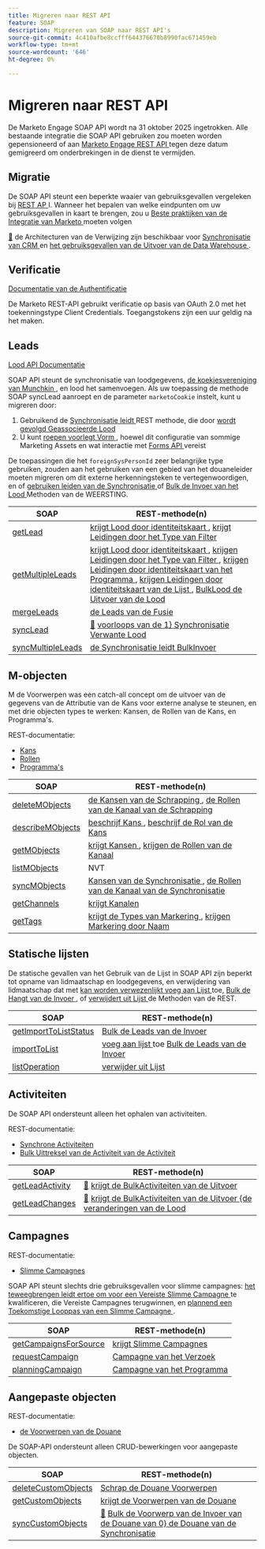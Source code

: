 ```yaml
---
title: Migreren naar REST API
feature: SOAP
description: Migreren van SOAP naar REST API's
source-git-commit: 4c410afbe8ccfff644376670b8990fac671459eb
workflow-type: tm+mt
source-wordcount: '646'
ht-degree: 0%

---
```



# Migreren naar REST API

De Marketo Engage SOAP API wordt na 31 oktober 2025 ingetrokken. Alle bestaande integratie die SOAP API gebruiken zou moeten worden gepensioneerd of aan [ Marketo Engage REST API ](https://experienceleague.adobe.com/en/docs/marketo-developer/marketo/rest/rest-api) tegen deze datum gemigreerd om onderbrekingen in de dienst te vermijden.

## Migratie

De SOAP API steunt een beperkte waaier van gebruiksgevallen vergeleken bij [ REST AP ](https://experienceleague.adobe.com/en/docs/marketo-developer/marketo/rest/rest-api) I. Wanneer het bepalen van welke eindpunten om uw gebruiksgevallen in kaart te brengen, zou u [ Beste praktijken van de Integratie van Marketo ](https://experienceleague.adobe.com/en/docs/marketo-developer/marketo/rest/marketo-integration-best-practices) moeten volgen

[&#128279;](https://experienceleague.adobe.com/en/docs/marketo-developer/marketo/rest/reference-architectures) de Architecturen van de Verwijzing  zijn beschikbaar voor [ Synchronisatie van CRM ](https://experienceleague.adobe.com/docs/marketo-developer/assets/sync-architecture-whitepaper.pdf?lang=en) en [ het gebruiksgevallen van de Uitvoer van de Data Warehouse ](https://experienceleague.adobe.com/docs/marketo-developer/assets/reference_architecture.pdf?lang=en).

## Verificatie

[ Documentatie van de Authentificatie ](https://experienceleague.adobe.com/en/docs/marketo-developer/marketo/rest/authentication)

De Marketo REST-API gebruikt verificatie op basis van OAuth 2.0 met het toekenningstype Client Credentials. Toegangstokens zijn een uur geldig na het maken.

## Leads

[ Lood API Documentatie ](https://experienceleague.adobe.com/en/docs/marketo-developer/marketo/rest/lead-database/leads)

SOAP API steunt de synchronisatie van loodgegevens, [ de koekjesvereniging van Munchkin ](https://experienceleague.adobe.com/en/docs/marketo-developer/marketo/javascriptapi/leadtracking/lead-tracking), en lood het samenvoegen. Als uw toepassing de methode SOAP syncLead aanroept en de parameter `marketoCookie` instelt, kunt u migreren door:

1. Gebruikend de [ Synchronisatie leidt ](https://developer.adobe.com/marketo-apis/api/mapi/#operation/syncLeadUsingPOST) REST methode, die door [ wordt gevolgd Geassocieerde Lood ](https://developer.adobe.com/marketo-apis/api/mapi/#operation/associateLeadUsingPOST)
2. U kunt [ roepen voorlegt Vorm ](https://experienceleague.adobe.com/en/docs/marketo-developer/marketo/rest/lead-database/leads&quot;%20\l%20&quot;submit-form), hoewel dit configuratie van sommige Marketing Assets en wat interactie met [ Forms API ](https://experienceleague.adobe.com/en/docs/marketo-developer/marketo/rest/assets/forms) vereist

De toepassingen die het `foreignSysPersonId` zeer belangrijke type gebruiken, zouden aan het gebruiken van een gebied van het douaneleider moeten migreren om dit externe herkenningsteken te vertegenwoordigen, en of [ gebruiken leiden van de Synchronisatie ](https://experienceleague.adobe.com/en/docs/marketo-developer/marketo/rest/lead-database/leads#create-and-update) of [ Bulk de Invoer van het Lood ](https://experienceleague.adobe.com/en/docs/marketo-developer/marketo/rest/bulk-import/bulk-lead-import) Methoden van de WEERSTING.

| SOAP | REST-methode(n) |
| --- | --- |
| [ getLead ](https://experienceleague.adobe.com/en/docs/marketo-developer/marketo/soap/leads/getlead) | [ krijgt Lood door identiteitskaart ](https://developer.adobe.com/marketo-apis/api/mapi/#operation/getLeadByIdUsingGET), [ krijgt Leidingen door het Type van Filter ](https://developer.adobe.com/marketo-apis/api/mapi/#operation/getLeadsByFilterUsingGET) |
| [ getMultipleLeads ](https://experienceleague.adobe.com/en/docs/marketo-developer/marketo/soap/leads/getmultipleleads) | [ krijgt Lood door identiteitskaart ](https://developer.adobe.com/marketo-apis/api/mapi/#operation/getLeadByIdUsingGET), [ krijgen Leidingen door het Type van Filter ](https://developer.adobe.com/marketo-apis/api/mapi/#operation/getLeadsByFilterUsingGET), [ krijgen Leidingen door identiteitskaart van het Programma ](https://developer.adobe.com/marketo-apis/api/mapi/#operation/getLeadsByProgramIdUsingGET), [ krijgen Leidingen door identiteitskaart van de Lijst ](https://developer.adobe.com/marketo-apis/api/mapi/#operation/getLeadsByListIdUsingGET), [ BulkLood de Uitvoer van de Lood ](https://developer.adobe.com/marketo-apis/api/mapi/#tag/Bulk-Export-Leads) |
| [ mergeLeads ](https://experienceleague.adobe.com/en/docs/marketo-developer/marketo/soap/leads/mergeleads) | [ de Leads van de Fusie ](https://developer.adobe.com/marketo-apis/api/mapi/#operation/mergeLeadsUsingPOST) |
| [ syncLead ](https://experienceleague.adobe.com/en/docs/marketo-developer/marketo/soap/leads/synclead) | [&#128279;](https://developer.adobe.com/marketo-apis/api/mapi/#operation/syncLeadUsingPOST) [ voorloops van de 1&rbrace; Synchronisatie ](https://developer.adobe.com/marketo-apis/api/mapi/#operation/SubmitFormUsingPOST) [ Verwante Lood ](https://developer.adobe.com/marketo-apis/api/mapi/#operation/associateLeadUsingPOST) |
| [ syncMultipleLeads ](https://experienceleague.adobe.com/en/docs/marketo-developer/marketo/soap/leads/syncmultipleleads) | [ de Synchronisatie leidt ](https://developer.adobe.com/marketo-apis/api/mapi/#operation/syncLeadUsingPOST) [ BulkInvoer ](https://developer.adobe.com/marketo-apis/api/mapi/#tag/Bulk-Import-Leads) |

## M-objecten

M de Voorwerpen was een catch-all concept om de uitvoer van de gegevens van de Attributie van de Kans voor externe analyse te steunen, en met drie objecten types te werken: Kansen, de Rollen van de Kans, en Programma&#39;s.

REST-documentatie:

- [ Kans ](https://experienceleague.adobe.com/en/docs/marketo-developer/marketo/rest/lead-database/opportunities)
- [ Rollen ](https://experienceleague.adobe.com/en/docs/marketo-developer/marketo/rest/lead-database/opportunity-roles)
- [ Programma&#39;s ](https://experienceleague.adobe.com/en/docs/marketo-developer/marketo/rest/assets/programs)

| SOAP | REST-methode(n) |
| --- | --- |
| [ deleteMObjects ](https://experienceleague.adobe.com/en/docs/marketo-developer/marketo/soap/marketo-objects/deletemobjects) | [ de Kansen van de Schrapping ](https://developer.adobe.com/marketo-apis/api/mapi/#operation/deleteOpportunitiesUsingPOST), [ de Rollen van de Kanaal van de Schrapping ](https://developer.adobe.com/marketo-apis/api/mapi/#operation/deleteOpportunityRolesUsingPOST) |
| [ describeMObjects ](https://experienceleague.adobe.com/en/docs/marketo-developer/marketo/soap/marketo-objects/describemobject) | [ beschrijf Kans ](https://developer.adobe.com/marketo-apis/api/mapi/#operation/describeUsingGET_4), [ beschrijf de Rol van de Kans ](https://developer.adobe.com/marketo-apis/api/mapi/#operation/describeOpportunityRoleUsingGET) |
| [ getMObjects ](https://experienceleague.adobe.com/en/docs/marketo-developer/marketo/soap/marketo-objects/getmobjects) | [ krijgt Kansen ](https://developer.adobe.com/marketo-apis/api/mapi/#operation/getOpportunitiesUsingGET), [ krijgen de Rollen van de Kanaal ](https://developer.adobe.com/marketo-apis/api/mapi/#operation/describeOpportunityRoleUsingGET) |
| [ listMObjects ](https://experienceleague.adobe.com/en/docs/marketo-developer/marketo/soap/marketo-objects/listmobjects) | NVT |
| [ syncMObjects ](https://experienceleague.adobe.com/en/docs/marketo-developer/marketo/soap/marketo-objects/syncmobjects) | [ Kansen van de Synchronisatie ](https://developer.adobe.com/marketo-apis/api/mapi/#operation/syncOpportunitiesUsingPOST), [ de Rollen van de Kanaal van de Synchronisatie ](https://developer.adobe.com/marketo-apis/api/mapi/#operation/syncOpportunityRolesUsingPOST) |
| [ getChannels ](https://experienceleague.adobe.com/en/docs/marketo-developer/marketo/soap/programs/getchannels) | [ krijgt Kanalen ](https://developer.adobe.com/marketo-apis/api/asset/#operation/getAllChannelsUsingGET) |
| [ getTags ](https://experienceleague.adobe.com/en/docs/marketo-developer/marketo/soap/programs/gettags) | [ krijgt de Types van Markering ](https://developer.adobe.com/marketo-apis/api/asset/#operation/getTagTypesUsingGET), [ krijgen Markering door Naam ](https://developer.adobe.com/marketo-apis/api/asset/#operation/getTagByNameUsingGET) |

## Statische lijsten

De statische gevallen van het Gebruik van de Lijst in SOAP API zijn beperkt tot opname van lidmaatschap en loodgegevens, en verwijdering van lidmaatschap dat met [ kan worden verwezenlijkt voeg aan Lijst ](https://developer.adobe.com/marketo-apis/api/mapi/#operation/addLeadsToListUsingPOST) toe, [ Bulk de Hangt van de Invoer ](https://experienceleague.adobe.com/en/docs/marketo-developer/marketo/rest/bulk-import/bulk-lead-import), of [ verwijdert uit Lijst ](https://developer.adobe.com/marketo-apis/api/mapi/#operation/removeLeadsFromListUsingDELETE) de Methoden van de REST.

| SOAP | REST-methode(n) |
| --- | --- |
| [ getImportToListStatus ](https://experienceleague.adobe.com/en/docs/marketo-developer/marketo/soap/static-lists/getimporttoliststatus) | [ Bulk de Leads van de Invoer ](https://developer.adobe.com/marketo-apis/api/mapi/#tag/Bulk-Import-Leads) |
| [ importToList ](https://experienceleague.adobe.com/en/docs/marketo-developer/marketo/soap/static-lists/importtolist) | [ voeg aan lijst ](https://developer.adobe.com/marketo-apis/api/mapi/#operation/addLeadsToListUsingPOST) toe [ Bulk de Leads van de Invoer ](https://developer.adobe.com/marketo-apis/api/mapi/#tag/Bulk-Import-Leads) |
| [ listOperation ](https://experienceleague.adobe.com/en/docs/marketo-developer/marketo/soap/static-lists/listoperation) | [ verwijder uit Lijst ](https://developer.adobe.com/marketo-apis/api/mapi/#operation/removeLeadsFromListUsingDELETE) |

## Activiteiten

De SOAP API ondersteunt alleen het ophalen van activiteiten.

REST-documentatie:

- [ Synchrone Activiteiten ](https://experienceleague.adobe.com/en/docs/marketo-developer/marketo/rest/lead-database/activities)
- [ Bulk Uittreksel van de Activiteit van de Activiteit ](https://experienceleague.adobe.com/en/docs/marketo-developer/marketo/rest/bulk-extract/bulk-activity-extract)

| SOAP | REST-methode(n) |
| --- | --- |
| [ getLeadActivity ](https://experienceleague.adobe.com/en/docs/marketo-developer/marketo/soap/activities/getleadactivity) | [&#128279;](https://developer.adobe.com/marketo-apis/api/mapi/#tag/Bulk-Export-Activities) [ krijgt de BulkActiviteiten van de Uitvoer ](https://developer.adobe.com/marketo-apis/api/mapi/#operation/getLeadActivitiesUsingGET) |
| [ getLeadChanges ](https://experienceleague.adobe.com/en/docs/marketo-developer/marketo/soap/activities/getleadchanges) | [&#128279;](https://developer.adobe.com/marketo-apis/api/mapi/#tag/Bulk-Export-Activities) [ krijgt de BulkActiviteiten van de Uitvoer &lbrace;de veranderingen van de Lood ](https://developer.adobe.com/marketo-apis/api/mapi/#operation/getLeadChangesUsingGET) |

## Campagnes

REST-documentatie:

- [ Slimme Campagnes ](https://experienceleague.adobe.com/en/docs/marketo-developer/marketo/rest/assets/smart-campaigns&quot;%20\h%20HYPERLINK%20&quot;https://experienceleague.adobe.com/en/docs/marketo-developer/marketo/rest/assets/smart-campaigns)

SOAP API steunt slechts drie gebruiksgevallen voor slimme campagnes: [ het teweegbrengen leidt ertoe om voor een Vereiste Slimme Campagne ](https://experienceleague.adobe.com/en/docs/marketo-developer/marketo/rest/assets/smart-campaigns#trigger) te kwalificeren, die Vereiste Campagnes terugwinnen, en [ plannend een Toekomstige Looppas van een Slimme Campagne ](https://experienceleague.adobe.com/en/docs/marketo-developer/marketo/rest/assets/smart-campaigns#schedule).

| SOAP | REST-methode(n) |
| --- | --- |
| [ getCampaignsForSource ](https://experienceleague.adobe.com/en/docs/marketo-developer/marketo/soap/campaigns/getcampaignsforsource) | [ krijgt Slimme Campagnes ](https://developer.adobe.com/marketo-apis/api/asset/#operation/getAllSmartCampaignsGET) |
| [ requestCampaign ](https://experienceleague.adobe.com/en/docs/marketo-developer/marketo/soap/campaigns/requestcampaign) | [ Campagne van het Verzoek ](https://developer.adobe.com/marketo-apis/api/mapi/#operation/triggerCampaignUsingPOST) |
| [ planningCampaign ](https://experienceleague.adobe.com/en/docs/marketo-developer/marketo/soap/campaigns/schedulecampaign) | [ Campagne van het Programma ](https://developer.adobe.com/marketo-apis/api/mapi/#operation/scheduleCampaignUsingPOST) |

## Aangepaste objecten

REST-documentatie:

- [ de Voorwerpen van de Douane ](https://experienceleague.adobe.com/en/docs/marketo-developer/marketo/rest/lead-database/custom-objects&quot;%20\h%20HYPERLINK%20&quot;https://experienceleague.adobe.com/en/docs/marketo-developer/marketo/rest/lead-database/custom-objects)

De SOAP-API ondersteunt alleen CRUD-bewerkingen voor aangepaste objecten.

| SOAP | REST-methode(n) |
| --- | --- |
| [ deleteCustomObjects ](https://experienceleague.adobe.com/en/docs/marketo-developer/marketo/soap/custom-objects/deletecustomobjects) | [ Schrap de Douane Voorwerpen ](https://developer.adobe.com/marketo-apis/api/mapi/#operation/deleteCustomObjectsUsingPOST) |
| [ getCustomObjects ](https://experienceleague.adobe.com/en/docs/marketo-developer/marketo/soap/custom-objects/getcustomobjects) | [ krijgt de Voorwerpen van de Douane ](https://developer.adobe.com/marketo-apis/api/mapi/#operation/getCustomObjectsUsingGET) |
| [ syncCustomObjects ](https://experienceleague.adobe.com/en/docs/marketo-developer/marketo/soap/custom-objects/synccustomobjects) | [&#128279;](https://developer.adobe.com/marketo-apis/api/mapi/#operation/syncCustomObjectsUsingPOST) [ Bulk de Voorwerp van de Invoer van de Douane van 0&rbrace; de Douane van de Synchronisatie ](https://experienceleague.adobe.com/en/docs/marketo-developer/marketo/rest/bulk-import/bulk-custom-object-import) |
